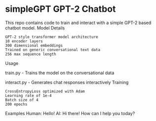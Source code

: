 # simpleGPT GPT-2 Chatbot

This repo contains code to train and interact with a simple GPT-2 based chatbot model.
Model Details

    GPT-2 style transformer model architecture
    10 encoder layers
    300 dimensional embeddings
    Trained on generic conversational text data
    256 max sequence length

Usage

train.py - Trains the model on the conversational data

interact.py - Generates chat responses interactively
Training

    CrossEntropyLoss optimized with Adam
    Learning rate of 1e-4
    Batch size of 4
    200 epochs

Examples
Human: Hello!
AI: Hi there! How can I help you today?
